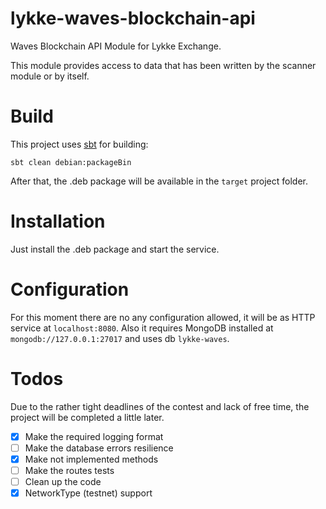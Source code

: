 # lykke-waves-blockchain-api
Waves Blockchain API Module for Lykke Exchange.

This module provides access to data that has been written by the scanner module or by itself.

# Build

This project uses [sbt](https://www.scala-sbt.org/) for building:

```
sbt clean debian:packageBin
```

After that, the .deb package will be available in the `target` project folder.

# Installation

Just install the .deb package and start the service.

# Configuration

For this moment there are no any configuration allowed, it will be as HTTP service at `localhost:8080`. 
Also it requires MongoDB installed at `mongodb://127.0.0.1:27017` and uses db `lykke-waves`.

# Todos

Due to the rather tight deadlines of the contest and lack of free time, the project will be completed a little later.

- [x] Make the required logging format
- [ ] Make the database errors resilience
- [x] Make not implemented methods
- [ ] Make the routes tests
- [ ] Clean up the code
- [x] NetworkType (testnet) support
